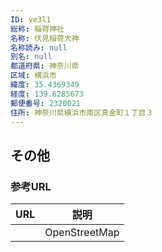 ```yaml
---
ID: ve3l1
総称: 稲荷神社
名称: 伏見稲荷大神
名称読み: null
別名: null
都道府県: 神奈川県
区域: 横浜市
緯度: 35.4369349
経度: 139.6285673
郵便番号: 2320021
住所: 神奈川県横浜市南区真金町１丁目３
---
```


## その他

### 参考URL

| URL | 説明          |
| --- | ------------- |
|     | OpenStreetMap |
